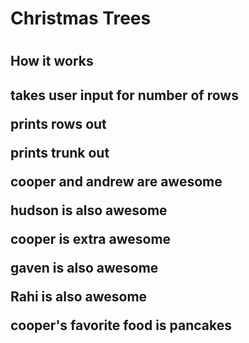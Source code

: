 
<h1> Christmas Trees <h1>
<h2> How it works <h2>
<p> takes user input for number of rows <p>
<p> prints rows out <p>
<p> prints trunk out <p>
<b> cooper and andrew are awesome </b>
<p>hudson is also awesome</p>
<p> cooper is extra awesome <p>
<p> gaven is also awesome </p>
<p>Rahi is also awesome</p>
<p>cooper's favorite food is pancakes</p>

